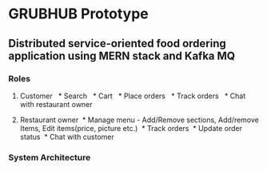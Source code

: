 # GRUBHUB Prototype

## Distributed service-oriented food ordering application using MERN stack and Kafka MQ

### Roles

1. Customer
&nbsp;&nbsp;* Search
&nbsp;&nbsp;* Cart
&nbsp;&nbsp;* Place orders
&nbsp;&nbsp;* Track orders
&nbsp;&nbsp;* Chat with restaurant owner

2. Restaurant owner
&nbsp;* Manage menu - Add/Remove sections, Add/remove Items, Edit items(price, picture etc.)
&nbsp;* Track orders
&nbsp;* Update order status
&nbsp;* Chat with customer

### System Architecture

